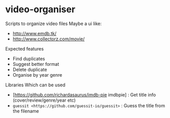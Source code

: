 # video-organiser
Scripts to organize video files
Maybe a ui like: 
* http://www.emdb.tk/
* http://www.collectorz.com/movie/

Expected features
* Find duplicates
* Suggest better format
* Delete duplicate
* Organise by year genre

Libraries Which can be used
* [https://github.com/richardasaurus/imdb-pie imdbpie] : Get title info (cover/review/genre/year etc)
* `guessit <https://github.com/guessit-io/guessit>`  : Guess the title from the filename